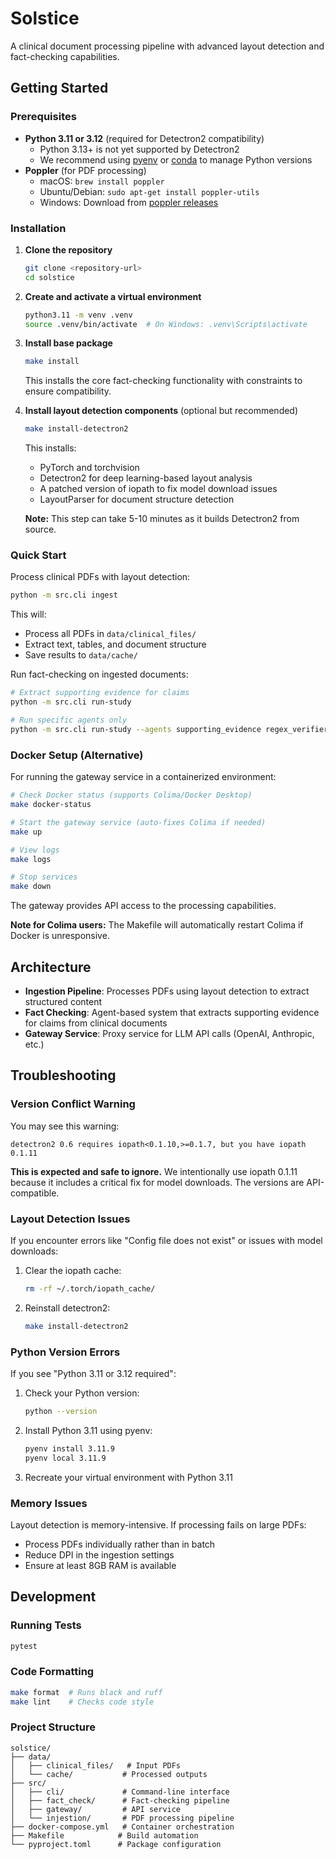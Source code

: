 # Solstice

A clinical document processing pipeline with advanced layout detection and fact-checking capabilities.

## Getting Started

### Prerequisites

- **Python 3.11 or 3.12** (required for Detectron2 compatibility)
  - Python 3.13+ is not yet supported by Detectron2
  - We recommend using [pyenv](https://github.com/pyenv/pyenv) or [conda](https://docs.conda.io/) to manage Python versions
- **Poppler** (for PDF processing)
  - macOS: `brew install poppler`
  - Ubuntu/Debian: `sudo apt-get install poppler-utils`
  - Windows: Download from [poppler releases](https://github.com/oschwartz10612/poppler-windows/releases)

### Installation

1. **Clone the repository**
   ```bash
   git clone <repository-url>
   cd solstice
   ```

2. **Create and activate a virtual environment**
   ```bash
   python3.11 -m venv .venv
   source .venv/bin/activate  # On Windows: .venv\Scripts\activate
   ```

3. **Install base package**
   ```bash
   make install
   ```
   This installs the core fact-checking functionality with constraints to ensure compatibility.

4. **Install layout detection components** (optional but recommended)
   ```bash
   make install-detectron2
   ```
   This installs:
   - PyTorch and torchvision
   - Detectron2 for deep learning-based layout analysis
   - A patched version of iopath to fix model download issues
   - LayoutParser for document structure detection

   **Note:** This step can take 5-10 minutes as it builds Detectron2 from source.

### Quick Start

Process clinical PDFs with layout detection:

```bash
python -m src.cli ingest
```

This will:
- Process all PDFs in `data/clinical_files/`
- Extract text, tables, and document structure
- Save results to `data/cache/`

Run fact-checking on ingested documents:

```bash
# Extract supporting evidence for claims
python -m src.cli run-study

# Run specific agents only
python -m src.cli run-study --agents supporting_evidence regex_verifier
```

### Docker Setup (Alternative)

For running the gateway service in a containerized environment:

```bash
# Check Docker status (supports Colima/Docker Desktop)
make docker-status

# Start the gateway service (auto-fixes Colima if needed)
make up

# View logs
make logs

# Stop services
make down
```

The gateway provides API access to the processing capabilities.

**Note for Colima users:** The Makefile will automatically restart Colima if Docker is unresponsive.

## Architecture

- **Ingestion Pipeline**: Processes PDFs using layout detection to extract structured content
- **Fact Checking**: Agent-based system that extracts supporting evidence for claims from clinical documents
- **Gateway Service**: Proxy service for LLM API calls (OpenAI, Anthropic, etc.)

## Troubleshooting

### Version Conflict Warning

You may see this warning:
```
detectron2 0.6 requires iopath<0.1.10,>=0.1.7, but you have iopath 0.1.11
```

**This is expected and safe to ignore.** We intentionally use iopath 0.1.11 because it includes a critical fix for model downloads. The versions are API-compatible.

### Layout Detection Issues

If you encounter errors like "Config file does not exist" or issues with model downloads:

1. Clear the iopath cache:
   ```bash
   rm -rf ~/.torch/iopath_cache/
   ```

2. Reinstall detectron2:
   ```bash
   make install-detectron2
   ```

### Python Version Errors

If you see "Python 3.11 or 3.12 required":

1. Check your Python version:
   ```bash
   python --version
   ```

2. Install Python 3.11 using pyenv:
   ```bash
   pyenv install 3.11.9
   pyenv local 3.11.9
   ```

3. Recreate your virtual environment with Python 3.11

### Memory Issues

Layout detection is memory-intensive. If processing fails on large PDFs:
- Process PDFs individually rather than in batch
- Reduce DPI in the ingestion settings
- Ensure at least 8GB RAM is available

## Development

### Running Tests
```bash
pytest
```

### Code Formatting
```bash
make format  # Runs black and ruff
make lint    # Checks code style
```

### Project Structure
```
solstice/
├── data/
│   ├── clinical_files/   # Input PDFs
│   └── cache/           # Processed outputs
├── src/
│   ├── cli/             # Command-line interface
│   ├── fact_check/      # Fact-checking pipeline
│   ├── gateway/         # API service
│   └── injestion/       # PDF processing pipeline
├── docker-compose.yml   # Container orchestration
├── Makefile            # Build automation
└── pyproject.toml      # Package configuration
```
